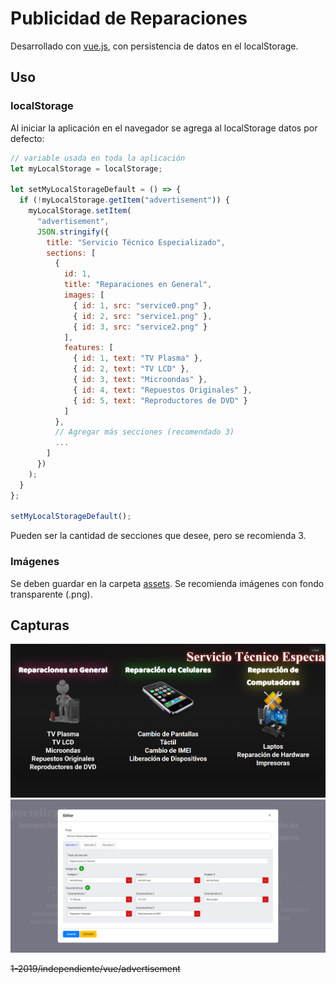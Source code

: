 # Publicidad de Reparaciones

Desarrollado con [vue.js](https://vuejs.org/), con persistencia de datos en el localStorage.

## Uso

### localStorage

Al iniciar la aplicación en el navegador se agrega al localStorage datos por defecto:

```js
// variable usada en toda la aplicación
let myLocalStorage = localStorage;

let setMyLocalStorageDefault = () => {
  if (!myLocalStorage.getItem("advertisement")) {
    myLocalStorage.setItem(
      "advertisement",
      JSON.stringify({
        title: "Servicio Técnico Especializado",
        sections: [
          {
            id: 1,
            title: "Reparaciones en General",
            images: [
              { id: 1, src: "service0.png" },
              { id: 2, src: "service1.png" },
              { id: 3, src: "service2.png" }
            ],
            features: [
              { id: 1, text: "TV Plasma" },
              { id: 2, text: "TV LCD" },
              { id: 3, text: "Microondas" },
              { id: 4, text: "Repuestos Originales" },
              { id: 5, text: "Reproductores de DVD" }
            ]
          },
          // Agregar más secciones (recomendado 3)
          ...
        ]
      })
    );
  }
};

setMyLocalStorageDefault();
```

Pueden ser la cantidad de secciones que desee, pero se recomienda 3.

### Imágenes

Se deben guardar en la carpeta [assets](assets/). Se recomienda imágenes con fondo transparente (.png).

## Capturas

![captura - 1](images/captura-1.png)
![captura - 2](images/captura-2.png)

~~1-2019/independiente/vue/advertisement~~
